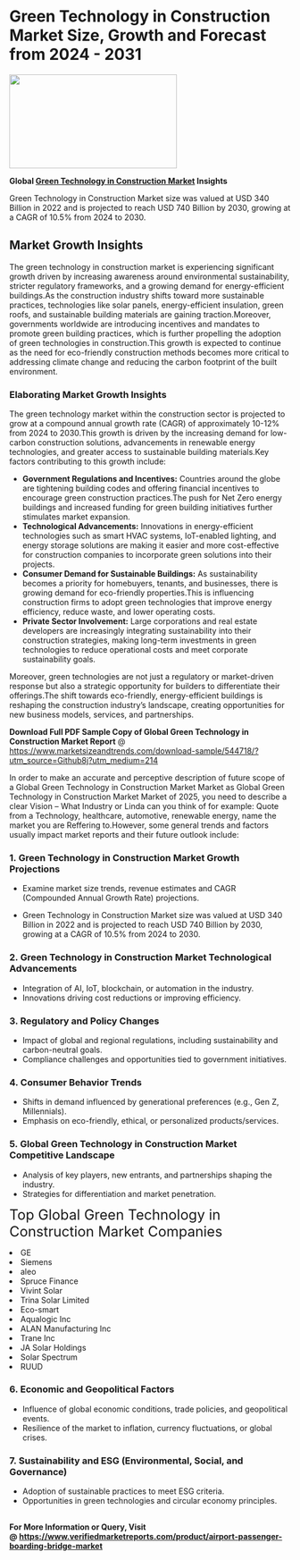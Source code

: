 <H1>Green Technology in Construction Market Size, Growth and Forecast from 2024 - 2031</H1><img class="aligncenter size-medium wp-image-584254" src="https://thirdeyenews.in/wp-content/uploads/2024/09/Global-Market-Research-300x168.jpeg" alt="" width="300" height="168" /><p><strong>Global&nbsp;<a href="https://www.marketsizeandtrends.com/download-sample/544718/?utm_source=Github8j?utm_medium=214">Green Technology in Construction Market</a> Insights</strong></p><p>Green Technology in Construction Market size was valued at USD 340 Billion in 2022 and is projected to reach USD 740 Billion by 2030, growing at a CAGR of 10.5% from 2024 to 2030.</p><p><h2>Market Growth Insights</h2> <p>The green technology in construction market is experiencing significant growth driven by increasing awareness around environmental sustainability, stricter regulatory frameworks, and a growing demand for energy-efficient buildings.As the construction industry shifts toward more sustainable practices, technologies like solar panels, energy-efficient insulation, green roofs, and sustainable building materials are gaining traction.Moreover, governments worldwide are introducing incentives and mandates to promote green building practices, which is further propelling the adoption of green technologies in construction.This growth is expected to continue as the need for eco-friendly construction methods becomes more critical to addressing climate change and reducing the carbon footprint of the built environment.</p> <h3>Elaborating Market Growth Insights</h3> <p>The green technology market within the construction sector is projected to grow at a compound annual growth rate (CAGR) of approximately 10-12% from 2024 to 2030.This growth is driven by the increasing demand for low-carbon construction solutions, advancements in renewable energy technologies, and greater access to sustainable building materials.Key factors contributing to this growth include:</p> <ul> <li><strong>Government Regulations and Incentives:</strong> Countries around the globe are tightening building codes and offering financial incentives to encourage green construction practices.The push for Net Zero energy buildings and increased funding for green building initiatives further stimulates market expansion.</li> <li><strong>Technological Advancements:</strong> Innovations in energy-efficient technologies such as smart HVAC systems, IoT-enabled lighting, and energy storage solutions are making it easier and more cost-effective for construction companies to incorporate green solutions into their projects.</li> <li><strong>Consumer Demand for Sustainable Buildings:</strong> As sustainability becomes a priority for homebuyers, tenants, and businesses, there is growing demand for eco-friendly properties.This is influencing construction firms to adopt green technologies that improve energy efficiency, reduce waste, and lower operating costs.</li> <li><strong>Private Sector Involvement:</strong> Large corporations and real estate developers are increasingly integrating sustainability into their construction strategies, making long-term investments in green technologies to reduce operational costs and meet corporate sustainability goals.</li> </ul> <p>Moreover, green technologies are not just a regulatory or market-driven response but also a strategic opportunity for builders to differentiate their offerings.The shift towards eco-friendly, energy-efficient buildings is reshaping the construction industry’s landscape, creating opportunities for new business models, services, and partnerships.</p> <p><span class=""><strong>Download Full PDF Sample Copy of Global Green Technology in Construction Market Report</strong> @ <a href="https://www.marketsizeandtrends.com/download-sample/544718/?utm_source=Github8j?utm_medium=214" target="_blank">https://www.marketsizeandtrends.com/download-sample/544718/?utm_source=Github8j?utm_medium=214</a></span></p><p>In order to make an accurate and perceptive description of future scope of a Global&nbsp;Green Technology in Construction Market Market as Global&nbsp;Green Technology in Construction Market Market of 2025, you need to describe a clear Vision &ndash; What Industry or Linda can you think of for example: Quote from a Technology, healthcare, automotive, renewable energy, name the market you are Reffering to.However, some general trends and factors usually impact market reports and their future outlook include:</p><h3>1.&nbsp;<strong>Green Technology in Construction Market Growth Projections</strong></h3><ul><li>Examine market size trends, revenue estimates and CAGR (Compounded Annual Growth Rate) projections.</li><li><p>Green Technology in Construction Market size was valued at USD 340 Billion in 2022 and is projected to reach USD 740 Billion by 2030, growing at a CAGR of 10.5% from 2024 to 2030.</p></li></ul><h3>2.&nbsp;<strong>Green Technology in Construction Market Technological Advancements</strong></h3><ul><li>Integration of AI, IoT, blockchain, or automation in the industry.</li><li>Innovations driving cost reductions or improving efficiency.</li></ul><h3>3.&nbsp;<strong>Regulatory and Policy Changes</strong></h3><ul><li>Impact of global and regional regulations, including sustainability and carbon-neutral goals.</li><li>Compliance challenges and opportunities tied to government initiatives.</li></ul><h3>4.&nbsp;<strong>Consumer Behavior Trends</strong></h3><ul><li>Shifts in demand influenced by generational preferences (e.g., Gen Z, Millennials).</li><li>Emphasis on eco-friendly, ethical, or personalized products/services.</li></ul><h3>5.&nbsp;<strong>Global Green Technology in Construction Market Competitive Landscape</strong></h3><ul><li>Analysis of key players, new entrants, and partnerships shaping the industry.</li><li>Strategies for differentiation and market penetration.</li></ul><p data-pm-slice="1 1 []"><span style="color: inherit; font-family: inherit; font-size: 25px;">Top Global Green Technology in Construction Market Companies</span></p><div class="" data-test-id=""><p><li>GE</li><li> Siemens</li><li> aleo</li><li> Spruce Finance</li><li> Vivint Solar</li><li> Trina Solar Limited</li><li> Eco-smart</li><li> Aqualogic Inc</li><li> ALAN Manufacturing Inc</li><li> Trane Inc</li><li> JA Solar Holdings</li><li> Solar Spectrum</li><li> RUUD</li></p></div><h3>6.&nbsp;<strong>Economic and Geopolitical Factors</strong></h3><ul><li>Influence of global economic conditions, trade policies, and geopolitical events.</li><li>Resilience of the market to inflation, currency fluctuations, or global crises.</li></ul><h3>7.&nbsp;<strong>Sustainability and ESG (Environmental, Social, and Governance)</strong></h3><ul><li>Adoption of sustainable practices to meet ESG criteria.</li><li>Opportunities in green technologies and circular economy principles.</li></ul><h2><strong style="font-size: 14px;">For More Information or Query, Visit @&nbsp;</strong><a style="background-color: #ffffff; font-size: 14px;" href="https://www.marketsizeandtrends.com/report/green-technology-in-construction-market/" target="_blank">https://www.verifiedmarketreports.com/product/airport-passenger-boarding-bridge-market</a></h2>